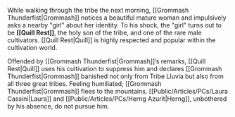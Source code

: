 While walking through the tribe the next morning, [[Grommash Thunderfist|Grommash]] notices a beautiful mature woman and impulsively asks a nearby "girl" about her identity. To his shock, the "girl" turns out to be **[[Quill Rest]]**, the holy son of the tribe, and one of the rare male cultivators. [[Quill Rest|Quill]] is highly respected and popular within the cultivation world.

Offended by [[Grommash Thunderfist|Grommash]]’s remarks, [[Quill Rest|Quill]] uses his cultivation to suppress him and declares [[Grommash Thunderfist|Grommash]] banished not only from Tribe Lluvia but also from all three great tribes. Feeling humiliated, [[Grommash Thunderfist|Grommash]] flees to the mountains. [[Public/Articles/PCs/Laura Cassini|Laura]] and [[Public/Articles/PCs/Herng Azurit|Herng]], unbothered by his absence, do not pursue him.
